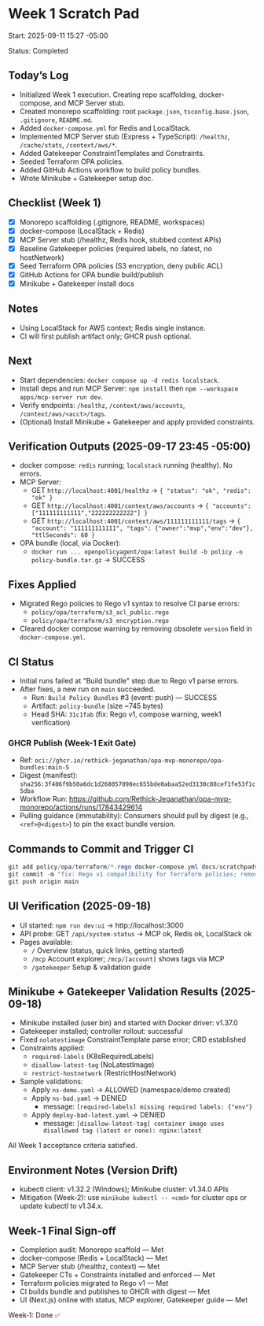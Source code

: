 # Week 1 Scratch Pad

Start: 2025-09-11 15:27 -05:00

Status: Completed

## Today’s Log
- Initialized Week 1 execution. Creating repo scaffolding, docker-compose, and MCP Server stub.
- Created monorepo scaffolding: root `package.json`, `tsconfig.base.json`, `.gitignore`, `README.md`.
- Added `docker-compose.yml` for Redis and LocalStack.
- Implemented MCP Server stub (Express + TypeScript): `/healthz`, `/cache/stats`, `/context/aws/*`.
- Added Gatekeeper ConstraintTemplates and Constraints.
- Seeded Terraform OPA policies.
- Added GitHub Actions workflow to build policy bundles.
- Wrote Minikube + Gatekeeper setup doc.

## Checklist (Week 1)
- [x] Monorepo scaffolding (.gitignore, README, workspaces)
- [x] docker-compose (LocalStack + Redis)
- [x] MCP Server stub (/healthz, Redis hook, stubbed context APIs)
- [x] Baseline Gatekeeper policies (required labels, no :latest, no hostNetwork)
- [x] Seed Terraform OPA policies (S3 encryption, deny public ACL)
- [x] GitHub Actions for OPA bundle build/publish
- [x] Minikube + Gatekeeper install docs

## Notes
- Using LocalStack for AWS context; Redis single instance.
- CI will first publish artifact only; GHCR push optional.

## Next
- Start dependencies: `docker compose up -d redis localstack`.
- Install deps and run MCP Server: `npm install` then `npm --workspace apps/mcp-server run dev`.
- Verify endpoints: `/healthz`, `/context/aws/accounts`, `/context/aws/<acct>/tags`.
- (Optional) Install Minikube + Gatekeeper and apply provided constraints.

## Verification Outputs (2025-09-17 23:45 -05:00)
- docker compose: `redis` running; `localstack` running (healthy). No errors.
- MCP Server:
  - GET `http://localhost:4001/healthz` -> `{ "status": "ok", "redis": "ok" }`
  - GET `http://localhost:4001/context/aws/accounts` -> `{ "accounts": ["111111111111","222222222222"] }`
  - GET `http://localhost:4001/context/aws/111111111111/tags` -> `{ "account": "111111111111", "tags": {"owner":"mvp","env":"dev"}, "ttlSeconds": 60 }`
- OPA bundle (local, via Docker):
  - `docker run ... openpolicyagent/opa:latest build -b policy -o policy-bundle.tar.gz` -> SUCCESS

## Fixes Applied
- Migrated Rego policies to Rego v1 syntax to resolve CI parse errors:
  - `policy/opa/terraform/s3_acl_public.rego`
  - `policy/opa/terraform/s3_encryption.rego`
- Cleared docker compose warning by removing obsolete `version` field in `docker-compose.yml`.

## CI Status
- Initial runs failed at "Build bundle" step due to Rego v1 parse errors.
- After fixes, a new run on `main` succeeded.
  - Run: `Build Policy Bundles` #3 (event: push) — SUCCESS
  - Artifact: `policy-bundle` (size ~745 bytes)
  - Head SHA: `31c1fab` (fix: Rego v1, compose warning, week1 verification)

### GHCR Publish (Week-1 Exit Gate)
- Ref: `oci://ghcr.io/rethick-jeganathan/opa-mvp-monorepo/opa-bundles:main-5`
- Digest (manifest): `sha256:3f406f9b50a6dc1d268057098ec655bde0abaa52ed3130c88cef1fe53f1c5dba`
- Workflow Run: https://github.com/Rethick-Jeganathan/opa-mvp-monorepo/actions/runs/17843429614
- Pulling guidance (immutability): Consumers should pull by digest (e.g., `<ref>@<digest>`) to pin the exact bundle version.

## Commands to Commit and Trigger CI
```powershell
git add policy/opa/terraform/*.rego docker-compose.yml docs/scratchpads/week1.md
git commit -m "fix: Rego v1 compatibility for Terraform policies; remove compose version; add week1 verification"
git push origin main
```

## UI Verification (2025-09-18)
- UI started: `npm run dev:ui` → http://localhost:3000
- API probe: GET `/api/system-status` → MCP ok, Redis ok, LocalStack ok
- Pages available:
  - `/` Overview (status, quick links, getting started)
  - `/mcp` Account explorer; `/mcp/[account]` shows tags via MCP
  - `/gatekeeper` Setup & validation guide

## Minikube + Gatekeeper Validation Results (2025-09-18)
- Minikube installed (user bin) and started with Docker driver: v1.37.0
- Gatekeeper installed; controller rollout: successful
- Fixed `nolatestimage` ConstraintTemplate parse error; CRD established
- Constraints applied:
  - `required-labels` (K8sRequiredLabels)
  - `disallow-latest-tag` (NoLatestImage)
  - `restrict-hostnetwork` (RestrictHostNetwork)
- Sample validations:
  - Apply `ns-demo.yaml` → ALLOWED (namespace/demo created)
  - Apply `ns-bad.yaml` → DENIED
    - message: `[required-labels] missing required labels: {"env"}`
  - Apply `deploy-bad-latest.yaml` → DENIED
    - message: `[disallow-latest-tag] container image uses disallowed tag (latest or none): nginx:latest`

All Week 1 acceptance criteria satisfied.

## Environment Notes (Version Drift)
- kubectl client: v1.32.2 (Windows); Minikube cluster: v1.34.0 APIs
- Mitigation (Week‑2): use `minikube kubectl -- <cmd>` for cluster ops or update kubectl to v1.34.x.

## Week‑1 Final Sign‑off
- Completion audit: Monorepo scaffold — Met
- docker-compose (Redis + LocalStack) — Met
- MCP Server stub (/healthz, context) — Met
- Gatekeeper CTs + Constraints installed and enforced — Met
- Terraform policies migrated to Rego v1 — Met
- CI builds bundle and publishes to GHCR with digest — Met
- UI (Next.js) online with status, MCP explorer, Gatekeeper guide — Met

Week‑1: Done ✅
